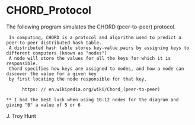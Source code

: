 # CHORD_Protocol

The following program simulates the CHORD (peer-to-peer) protocol.
     
     In computing, CHORD is a protocol and algorithm used to predict a peer-to-peer distributed hash table.
     A distributed hash table stores key-value pairs by assigning keys to different computers (known as "nodes")
     A node will store the values for all the keys for which it is responsible.
     Chord specifies how keys are assigned to nodes, and how a node can discover the value for a given key 
     by first locating the node responsible for that key.
     
          https: // en.wikipedia.org/wiki/Chord_(peer-to-peer)
    
    ** I had the best luck when using 10-12 nodes for the diagram and giving "B" a value of 5 or 6

J. Troy Hunt
